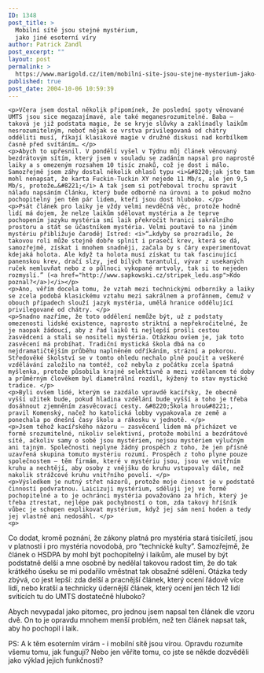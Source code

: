 ```yaml
---
ID: 1348
post_title: >
  Mobilní sítě jsou stejné mystérium,
  jako jiné esoterní víry
author: Patrick Zandl
post_excerpt: ""
layout: post
permalink: >
  https://www.marigold.cz/item/mobilni-site-jsou-stejne-mysterium-jako-jine-esoterni-viry
published: true
post_date: 2004-10-06 10:59:39
---
```

	<p>Včera jsem dostal několik připomínek, že poslední spoty věnované UMTS jsou sice megazajímavé, ale také meganesrozumitelné. Baba – taková je již podstata magie, že se kryje slůvky a zaklínadly laikům nesrozumitelným, neboť nějak se vrstva privilegovaná od chátry odděliti musí, říkají klasikové magie v družné diskusi nad korbílkem časně před svítáním… </p>
	<p>Abych to upřesnil. V pondělí vyšel v Týdnu můj článek věnovaný bezdrátovým sítím, který jsem v souladu se zadáním napsal pro naprosté laiky a s omezeným rozsahem 10 tisíc znaků, což je dost i málo. Samozřejmě jsem záhy dostal několik ohlasů typu <i>&#8220;jak jste tam mohl nenapsat, že karta Fuckin-Tuckin XY nejede 11 Mb/s, ale jen 9,5 Mb/s, protože…&#8221;</i> A tak jsem si potřeboval trochu spravit náladu napsáním článku, který bude odborně na úrovni a to pokud možno pochopitelný jen těm pár lidem, kteří jsou dost hluboko. </p>
	<p>Psát článek pro laiky je vždy velmi nevděčná věc, protože hodně lidí má dojem, že nelze laikům sdělovat mystéria a že teprve pochopením jazyku mystéria smí laik překročit hranici sakrálního prostoru a stát se účastníkem mystéria. Velmi poutavě to na jiném mystériu přibližuje čaroděj Istred: <i>“…kdyby se prozradilo, že takovou roli může stejně dobře splnit i prasečí krev, která se dá, samozřejmě, získat i mnohem snadněji, začala by s čáry experimentovat kdejaká holota. Ale když ta holota musí získat tu tak fascinující panenskou krev, dračí slzy, jed bílých tarantulí, vývar z usekaných ruček nemluvňat nebo z o půlnoci vykopané mrtvoly, tak si to nejeden rozmyslí.” (<a href="http://www.sapkowski.cz/stripek_ledu.asp">Kdo poznal?</a>)</i></p>
	<p>Ano, věřím docela tomu, že vztah mezi technickými odborníky a laiky se zcela podobá klasickému vztahu mezi sakrálnem a profánnem, čemuž v obouch případech slouží jazyk mystéria, umělá hranice oddělující privilegované od chátry. </p>
	<p>Snadno nazříme, že toto oddělení nemůže být, už z podstaty omezenosti lidské existence, naprosto striktní a nepřekročitelné, že je naopak žádoucí, aby z řad laiků ti nejlepší prošli cestou zasvědcení a stali se nositeli mystéria. Otázkou ovšem je, jak toto zasvěcení má probíhat. Tradiční mystická škola dbá na co nejdramatičtějším průběhu naplněném odříkáním, strázní a pokorou. Středověké školství se v tomto ohledu nechalo plně poučit a veškeré vzdělávání založilo na tomtéž, což nebyla z počátku zcela špatná myšlenka, protože působila krajně selektivně a mezi vzdělancem té doby a průměrným člověkem byl diametrální rozdíl, kýžený to stav mystické tradice. </p>
	<p>Byli ovšem lidé, kterým se zazdálo vpravdě kacířsky, že obecně vyšší užitek bude, pokud hladina vzdělání bude vyšší a toho je třeba dosáhnout zjemněním zasvěcovací cesty. &#8220;Škola hrou&#8221;, pravil Komenský, načež ho katolická lobby vypakovala ze země a ponechala po dnešní časy školu a rákosku v jednotě. </p>
	<p>Jsem téhož kacířského názoru – zasvěcení lidem má přicházet ve formě srozumitelné, nikoliv selektivní, protože mobilní a bezdrátové sítě, ačkoliv samy o sobě jsou mystériem, nejsou mystériem výlučným ani tajným. Společnosti neplyne žádný prospěch z toho, že jen přísně uzavřená skupina tomuto mystériu rozumí. Prospěch z toho plyne pouze společnostem – těm firmám, které v mystériu jsou, jsou ve vnitřním kruhu a nechtějí, aby osoby z vnějšku do kruhu vstupovaly dále, než nakolik strážcové kruhu vnitřního povolí. </p>
	<p>Výsledkem je nutný střet názorů, protože moje činnost je v podstatě činností podvratnou. Laicizuji mystérium, sděluji jej ve formě pochopitelné a to je ochránci mystéria považováno za hřích, který je třeba ztrestat, nejlépe pak pochybností o tom, zda takový hříšník vůbec je schopen explikovat mystérium, když jej sám není hoden a tedy jej vlastně ani nedosáhl. </p>
	<p>
Co dodat, kromě poznání, že zákony platná pro mystéria stará tisíciletí, jsou v platnosti i pro mystéria novodobá, pro &#8220;technické kulty&#8221;. Samozřejmě, že článek o HSDPA by mohl být pochopitelný i laikům, ale musel by být podstatně delší a mne osobně by nedělal takovou radost tím, že do tak krátkého úseku se mi podařilo vměstnat tak obsažné sdělení. Otázka tedy zbývá, co jest lepší: zda delší a pracnější článek, který ocení řádově více lidí, nebo kratší a technicky údernější článek, který ocení jen těch 12 lidí svítících tu do UMTS dostatečně hluboko?</p>
	<p>Abych nevypadal jako pitomec, pro jednou jsem napsal ten článek dle vzoru dvě. On to je opravdu mnohem menší problém, než ten článek napsat tak, aby ho pochopil i laik. </p>
	<p>PS: A k těm esoterním vírám - i mobilní sítě jsou vírou. Opravdu rozumíte všemu tomu, jak fungují? Nebo jen věříte tomu, co jste se někde dozvěděli jako výklad jejich funkčnosti?
</p>